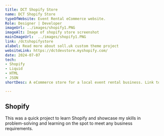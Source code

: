 ```yaml
---
title: DCT Shopify Store 
name: DCT Shopify Store 
typeOfWebsite: Event Rental eCommerce website.
Role: Designer | Developer
imageUrl: ../images/shopify1.PNG
imageAlt: Image of shopify store screenshot
mainImageUrl:  ../images/shopify1.PNG
link: /dctshopifystore
alabel: Read more about soll.uk custom theme project
websiteLink: https://dctdevstore.myshopify.com/
date: 2024-07-07
tech:
- Shopify
- Liquid
- HTML
- JSON
shortDesc: A eCommerce store for a local event rental business. Link to the website - https://dctdevstore.myshopify.com/ password - stefay.

---
```


## Shopify

This was a quick project to learn Shopify and showcase my skills in problem-solving and learning on the spot to meet any business requirements.
